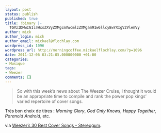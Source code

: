 ```yaml
---
layout: post
status: publish
published: true
title: !binary |-
  TGVzIDMwIG1laWxsZXVyZXMgcmVwcmlzZXMgam91w6llcyBwYXIgV2VlemVy
author: mick
author_login: mick
author_email: mickael@flochlay.com
wordpress_id: 1096
wordpress_url: http://morningcoffee.mickaelflochlay.com/?p=1096
date: 2011-12-06 03:21:05.000000000 +01:00
categories:
- Musique
tags:
- Weezer
comments: []
---
```

<blockquote>So with this week’s news about The Weezer Cruise, I thought it would be an appropriate time to compile and rank the power pop kings’ varied repertoire of cover songs.</blockquote>
Très bon choix de titres : <em>Morning Glory</em>, <em>God Only Knows</em>, <em>Happy Together</em>, <em>Paranoid Android</em>, etc.

via <a href="http://stereogum.com/757682/weezers-30-best-cover-songs/franchises/listomania/?utm_source=feedburner&amp;utm_medium=feed&amp;utm_campaign=Feed%3A+stereogum%2FcBYa+%28stereogum%29">Weezer’s 30 Best Cover Songs - Stereogum</a>.
